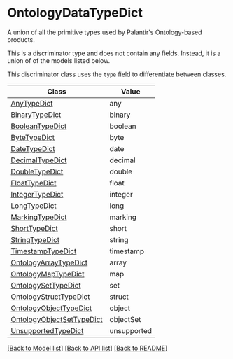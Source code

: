 # OntologyDataTypeDict

A union of all the primitive types used by Palantir's Ontology-based products.


This is a discriminator type and does not contain any fields. Instead, it is a union
of of the models listed below.

This discriminator class uses the `type` field to differentiate between classes.

| Class | Value
| ------------ | -------------
[AnyTypeDict](AnyTypeDict.md) | any
[BinaryTypeDict](BinaryTypeDict.md) | binary
[BooleanTypeDict](BooleanTypeDict.md) | boolean
[ByteTypeDict](ByteTypeDict.md) | byte
[DateTypeDict](DateTypeDict.md) | date
[DecimalTypeDict](DecimalTypeDict.md) | decimal
[DoubleTypeDict](DoubleTypeDict.md) | double
[FloatTypeDict](FloatTypeDict.md) | float
[IntegerTypeDict](IntegerTypeDict.md) | integer
[LongTypeDict](LongTypeDict.md) | long
[MarkingTypeDict](MarkingTypeDict.md) | marking
[ShortTypeDict](ShortTypeDict.md) | short
[StringTypeDict](StringTypeDict.md) | string
[TimestampTypeDict](TimestampTypeDict.md) | timestamp
[OntologyArrayTypeDict](OntologyArrayTypeDict.md) | array
[OntologyMapTypeDict](OntologyMapTypeDict.md) | map
[OntologySetTypeDict](OntologySetTypeDict.md) | set
[OntologyStructTypeDict](OntologyStructTypeDict.md) | struct
[OntologyObjectTypeDict](OntologyObjectTypeDict.md) | object
[OntologyObjectSetTypeDict](OntologyObjectSetTypeDict.md) | objectSet
[UnsupportedTypeDict](UnsupportedTypeDict.md) | unsupported


[[Back to Model list]](../../../README.md#models-v2-link) [[Back to API list]](../../README.md#documentation-for-api-endpoints) [[Back to README]](../../README.md)
